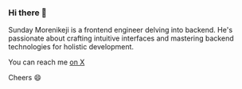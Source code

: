 ### Hi there 👋

Sunday Morenikeji is a frontend engineer delving into backend. He's passionate about crafting intuitive interfaces and mastering backend technologies for holistic development.

You can reach me [on X](https://twitter.com/_delzie)

Cheers 😄

